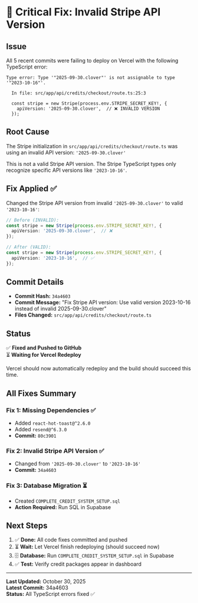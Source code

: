 # 🔧 Critical Fix: Invalid Stripe API Version

## Issue
All 5 recent commits were failing to deploy on Vercel with the following TypeScript error:

```
Type error: Type '"2025-09-30.clover"' is not assignable to type '"2023-10-16"'.
  
  In file: src/app/api/credits/checkout/route.ts:25:3
  
  const stripe = new Stripe(process.env.STRIPE_SECRET_KEY!, {
    apiVersion: '2025-09-30.clover',  // ❌ INVALID VERSION
  });
```

## Root Cause
The Stripe initialization in `src/app/api/credits/checkout/route.ts` was using an invalid API version: `'2025-09-30.clover'`

This is not a valid Stripe API version. The Stripe TypeScript types only recognize specific API versions like `'2023-10-16'`.

## Fix Applied ✅

Changed the Stripe API version from invalid `'2025-09-30.clover'` to valid `'2023-10-16'`:

```typescript
// Before (INVALID):
const stripe = new Stripe(process.env.STRIPE_SECRET_KEY!, {
  apiVersion: '2025-09-30.clover',  // ❌
});

// After (VALID):
const stripe = new Stripe(process.env.STRIPE_SECRET_KEY!, {
  apiVersion: '2023-10-16',  // ✅
});
```

## Commit Details
- **Commit Hash:** `34a4603`
- **Commit Message:** "Fix Stripe API version: Use valid version 2023-10-16 instead of invalid 2025-09-30.clover"
- **Files Changed:** `src/app/api/credits/checkout/route.ts`

## Status

✅ **Fixed and Pushed to GitHub**  
⏳ **Waiting for Vercel Redeploy**

Vercel should now automatically redeploy and the build should succeed this time.

## All Fixes Summary

### Fix 1: Missing Dependencies ✅
- Added `react-hot-toast@^2.6.0`
- Added `resend@^6.3.0`
- **Commit:** `80c3901`

### Fix 2: Invalid Stripe API Version ✅
- Changed from `'2025-09-30.clover'` to `'2023-10-16'`
- **Commit:** `34a4603`

### Fix 3: Database Migration ⏳
- Created `COMPLETE_CREDIT_SYSTEM_SETUP.sql`
- **Action Required:** Run SQL in Supabase

## Next Steps

1. ✅ **Done:** All code fixes committed and pushed
2. ⏳ **Wait:** Let Vercel finish redeploying (should succeed now)
3. 🗄️ **Database:** Run `COMPLETE_CREDIT_SYSTEM_SETUP.sql` in Supabase
4. ✅ **Test:** Verify credit packages appear in dashboard

---

**Last Updated:** October 30, 2025  
**Latest Commit:** 34a4603  
**Status:** All TypeScript errors fixed ✅
